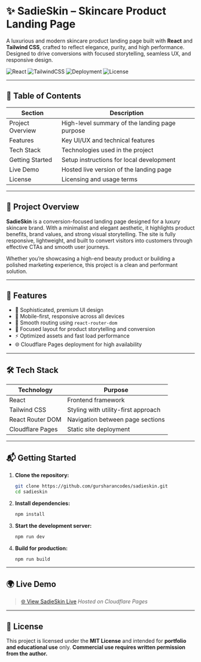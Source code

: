 # ✨ SadieSkin – Skincare Product Landing Page

A luxurious and modern skincare product landing page built with **React** and **Tailwind CSS**, crafted to reflect elegance, purity, and high performance. Designed to drive conversions with focused storytelling, seamless UX, and responsive design.

![React](https://img.shields.io/badge/React-19.x-blue)
![TailwindCSS](https://img.shields.io/badge/TailwindCSS-4.x-teal)
![Deployment](https://img.shields.io/badge/Deployed-Cloudflare%20Pages-green)
![License](https://img.shields.io/badge/license-MIT-blue.svg)

---

## 📘 Table of Contents

| Section          | Description                                    |
| ---------------- | ---------------------------------------------- |
| Project Overview | High-level summary of the landing page purpose |
| Features         | Key UI/UX and technical features               |
| Tech Stack       | Technologies used in the project               |
| Getting Started  | Setup instructions for local development       |
| Live Demo        | Hosted live version of the landing page        |
| License          | Licensing and usage terms                      |

---

## 📌 Project Overview

**SadieSkin** is a conversion-focused landing page designed for a luxury skincare brand. With a minimalist and elegant aesthetic, it highlights product benefits, brand values, and strong visual storytelling. The site is fully responsive, lightweight, and built to convert visitors into customers through effective CTAs and smooth user journeys.

Whether you’re showcasing a high-end beauty product or building a polished marketing experience, this project is a clean and performant solution.

---

## 🚀 Features

* 💎 Sophisticated, premium UI design
* 📱 Mobile-first, responsive across all devices
* 🧭 Smooth routing using `react-router-dom`
* 🎯 Focused layout for product storytelling and conversion
* ⚡ Optimized assets and fast load performance
* 🌐 Cloudflare Pages deployment for high availability

---

## 🛠️ Tech Stack

| Technology       | Purpose                             |
| ---------------- | ----------------------------------- |
| React            | Frontend framework                  |
| Tailwind CSS     | Styling with utility-first approach |
| React Router DOM | Navigation between page sections    |
| Cloudflare Pages | Static site deployment              |

---

## 📬 Getting Started

1. **Clone the repository:**

   ```bash
   git clone https://github.com/gursharancodes/sadieskin.git
   cd sadieskin
   ```

2. **Install dependencies:**

   ```bash
   npm install
   ```

3. **Start the development server:**

   ```bash
   npm run dev
   ```

4. **Build for production:**

   ```bash
   npm run build
   ```

---

## 🌍 Live Demo

> [🌐 View SadieSkin Live](https://sadieskin.pages.dev)
> *Hosted on Cloudflare Pages*

---

## 📄 License

This project is licensed under the **MIT License** and intended for **portfolio and educational use** only.
**Commercial use requires written permission from the author.**
